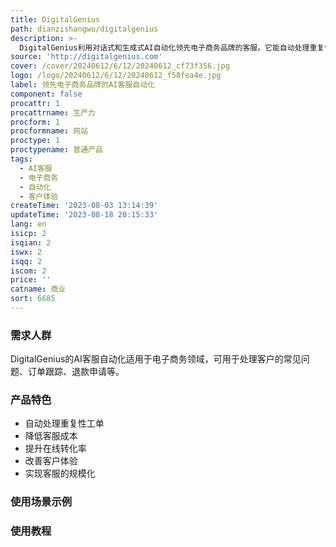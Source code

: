 ```yaml
---
title: DigitalGenius
path: dianzishangwu/digitalgenius
description: >-
  DigitalGenius利用对话式和生成式AI自动化领先电子商务品牌的客服。它能自动处理重复性工单，降低客服成本，提升在线转化率，改善客户体验，并实现客服的规模化。
source: 'http://digitalgenius.com'
cover: /cover/20240612/6/12/20240612_cf73f356.jpg
logo: /logo/20240612/6/12/20240612_f58fea4e.jpg
label: 领先电子商务品牌的AI客服自动化
component: false
procattr: 1
procattrname: 生产力
procform: 1
procformname: 网站
proctype: 1
proctypename: 普通产品
tags:
  - AI客服
  - 电子商务
  - 自动化
  - 客户体验
createTime: '2023-08-03 13:14:39'
updateTime: '2023-08-18 20:15:33'
lang: en
isicp: 2
isqian: 2
iswx: 2
isqq: 2
iscom: 2
price: ''
catname: 商业
sort: 6685
---
```




### 需求人群
DigitalGenius的AI客服自动化适用于电子商务领域，可用于处理客户的常见问题、订单跟踪、退款申请等。

### 产品特色
- 自动处理重复性工单
- 降低客服成本
- 提升在线转化率
- 改善客户体验
- 实现客服的规模化

### 使用场景示例


### 使用教程


  
